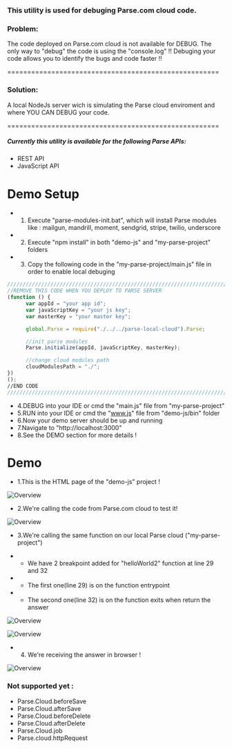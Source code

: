 ### This utility is used for debuging Parse.com cloud code.



### Problem:
The code deployed on Parse.com cloud is not available for DEBUG. The only way to "debug" the code is using the "console.log" !! Debuging your code allows you to identify the bugs and code faster !!

=====================================================

### Solution:
A local NodeJs server wich is simulating the Parse cloud enviroment and where YOU CAN DEBUG your code.

=====================================================

##### Currently this utility is available for the following Parse APIs:
* REST API
* JavaScript API

Demo Setup
=====================================================
* 1. Execute "parse-modules-init.bat", which will install Parse modules like : mailgun, mandrill, moment, sendgrid, stripe, twilio, underscore
* 2. Execute "npm install" in both "demo-js" and "my-parse-project" folders
* 3. Copy the following code in the "my-parse-project/main.js" file in order to enable local debuging 
```javascript
///////////////////////////////////////////////////////////////////////////
//REMOVE THIS CODE WHEN YOU DEPLOY TO PARSE SERVER
(function () {
      var appId = "your app id";
      var javaScriptKey = "your js key";
      var masterKey = "your master key";

      global.Parse = require("./../../parse-local-cloud").Parse;

      //init parse modules
      Parse.initialize(appId, javaScriptKey, masterKey);

      //change cloud modules path
      cloudModulesPath = "./";
})
();
//END CODE
///////////////////////////////////////////////////////////////////////////
  ```

* 4.DEBUG into your IDE or cmd the "main.js" file from "my-parse-project"
* 5.RUN into your IDE or cmd the "www.js" file from "demo-js/bin" folder
* 6.Now your demo server should be up and running
* 7.Navigate to "http://localhost:3000"
* 8.See the DEMO section for more details !

Demo
=====================================================
* 1.This is the HTML page of the "demo-js" project !

![Overview](https://github.com/mariusciocan/parse-local-cloud/blob/master/demo-js/public/images/demo-first-screen.png?raw=true "Demo")

* 2.We're calling the code from Parse.com cloud to test it! 

![Overview](https://github.com/mariusciocan/parse-local-cloud/blob/master/demo-js/public/images/demo-loading-parse.png?raw=true "Parse calls")

* 3.We're calling the same function on our local Parse cloud ("my-parse-project")

* * We have 2 breakpoint added for "helloWorld2" function at line 29 and 32

* * The first one(line 29) is on the function entrypoint

* * The second one(line 32) is on the function exits when return the answer


![Overview](https://github.com/mariusciocan/parse-local-cloud/blob/master/demo-js/public/images/demo-loading-local.png?raw=true "Local Parse call")


![Overview](https://github.com/mariusciocan/parse-local-cloud/blob/master/demo-js/public/images/demo-loading-local-response.png?raw=true "Local Parse response")


* 4. We're receiving the answer in browser ! 


![Overview](https://github.com/mariusciocan/parse-local-cloud/blob/master/demo-js/public/images/demo-loading-local-demo.png?raw=true "Done")


### Not supported yet :
* Parse.Cloud.beforeSave
* Parse.Cloud.afterSave
* Parse.Cloud.beforeDelete
* Parse.Cloud.afterDelete
* Parse.Cloud.job
* Parse.cloud.httpRequest

